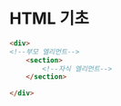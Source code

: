 # HTML 기초
```html
<div>
<!--부모 엘리먼트-->
    <section>
        <!--자식 엘리먼트-->
    </section>

</div>
```